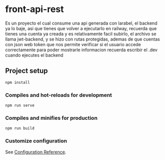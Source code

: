 # front-api-rest
Es un proyecto el cual consume una api generada con larabel, el backend ya lo baje, asi que tienes que volver a ejecutarlo en railway, recuerda que tienes una cuenta ya creada y es relativamente facil subirlo, el archivo se llama jwt-backend, y se hizo con rutas protegidas, ademas de que cuentas con json web token que nos permite verificar si el usuario accede correctamente para poder mostrarle informacion 
recuerda escribir el .dev cuando ejecutes el backend
## Project setup
```
npm install
```

### Compiles and hot-reloads for development
```
npm run serve
```

### Compiles and minifies for production
```
npm run build
```

### Customize configuration
See [Configuration Reference](https://cli.vuejs.org/config/).
